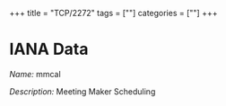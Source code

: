 +++
title = "TCP/2272"
tags = [""]
categories = [""]
+++

# IANA Data

_Name:_ mmcal

_Description:_ Meeting Maker Scheduling

